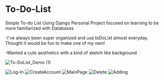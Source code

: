 # To-Do-List
Simple To-do List Using Django
Personal Project focused on learning to be more familiarized with Databases 

-I've always been super organized and use toDoList almost everyday. Thought it would be fun to make one of my own!

-Wanted a cute aesthetics with a kind of sketch like background

![To-DoList_Demo (1)](https://github.com/JoseGonzCSE/To-Do-List/assets/116050946/72ce9e70-b452-407e-add6-cef37f2369cf)

![Log-In](https://github.com/JoseGonzCSE/To-Do-List/assets/116050946/baedf842-6085-4806-914b-33e2661e0a33)
![CreateAccount](https://github.com/JoseGonzCSE/To-Do-List/assets/116050946/9b380d33-ec25-490d-bfbe-78c190c29a92)
![MainPage](https://github.com/JoseGonzCSE/To-Do-List/assets/116050946/2c0ff6b7-db42-4f6d-8b8b-f28abb3bad1e)
![Delete](https://github.com/JoseGonzCSE/To-Do-List/assets/116050946/9ae79df4-e7e8-407d-8161-fbbf8f85b8e0)
![Adding](https://github.com/JoseGonzCSE/To-Do-List/assets/116050946/763cfdd8-4a2d-4906-8d65-34809095bc8a)



